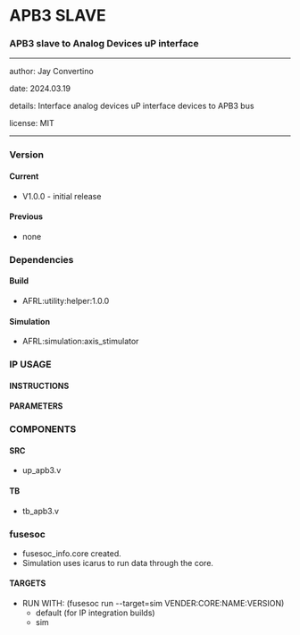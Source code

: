 # APB3 SLAVE
### APB3 slave to Analog Devices uP interface
---

   author: Jay Convertino   
   
   date: 2024.03.19
   
   details: Interface analog devices uP interface devices to APB3 bus
   
   license: MIT   
   
---

### Version
#### Current
  - V1.0.0 - initial release

#### Previous
  - none

### Dependencies
#### Build
  - AFRL:utility:helper:1.0.0
  
#### Simulation
  - AFRL:simulation:axis_stimulator

### IP USAGE
#### INSTRUCTIONS


#### PARAMETERS

### COMPONENTS
#### SRC

* up_apb3.v

  
#### TB

* tb_apb3.v
  
### fusesoc

* fusesoc_info.core created.
* Simulation uses icarus to run data through the core.

#### TARGETS

* RUN WITH: (fusesoc run --target=sim VENDER:CORE:NAME:VERSION)
  - default (for IP integration builds)
  - sim
